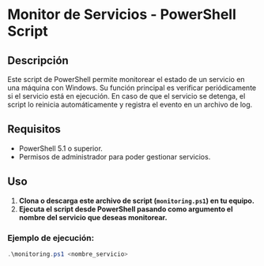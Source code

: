 # Monitor de Servicios - PowerShell Script

## Descripción

Este script de PowerShell permite monitorear el estado de un servicio en una máquina con Windows. Su función principal es verificar periódicamente si el servicio está en ejecución. En caso de que el servicio se detenga, el script lo reinicia automáticamente y registra el evento en un archivo de log.

## Requisitos

- PowerShell 5.1 o superior.
- Permisos de administrador para poder gestionar servicios.
  
## Uso

1. **Clona o descarga este archivo de script (`monitoring.ps1`) en tu equipo.**
2. **Ejecuta el script desde PowerShell pasando como argumento el nombre del servicio que deseas monitorear.**

### Ejemplo de ejecución:

```powershell
.\monitoring.ps1 <nombre_servicio>
